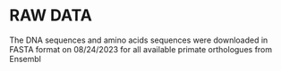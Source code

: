 # RAW DATA
The DNA sequences and amino acids sequences were downloaded in 
FASTA format on 08/24/2023 for all available primate orthologues from 
Ensembl
